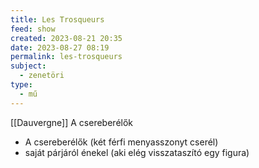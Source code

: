 ```yaml
---
title: Les Trosqueurs
feed: show
created: 2023-08-21 20:35
date: 2023-08-27 08:19
permalink: les-trosqueurs
subject:
  - zenetöri
type:
  - mű
---
```

[[Dauvergne]]
A csereberélők

- A csereberélők (két férfi menyasszonyt cserél)
- saját párjáról énekel (aki elég visszataszító egy figura)